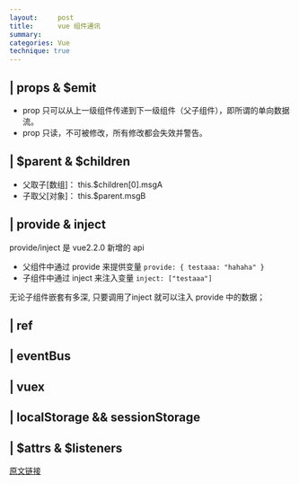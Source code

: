 ```yaml
---
layout:     post
title:      vue 组件通讯
summary:
categories: Vue
technique: true
---
```


## | props & $emit

- prop 只可以从上一级组件传递到下一级组件（父子组件），即所谓的单向数据流。
- prop 只读，不可被修改，所有修改都会失效并警告。

## | $parent & $children

- 父取子[数组]： this.$children[0].msgA  
- 子取父[对象]： this.$parent.msgB

## | provide & inject

provide/inject 是 vue2.2.0 新增的 api

- 父组件中通过 provide 来提供变量 `provide: { testaaa: "hahaha" }`
- 子组件中通过 inject 来注入变量 `inject: ["testaaa"]`

无论子组件嵌套有多深, 只要调用了inject 就可以注入 provide 中的数据；

## | ref 

## | eventBus

## | vuex

## | localStorage && sessionStorage

## | $attrs & $listeners


[原文链接](https://juejin.im/post/5d267dcdf265da1b957081a3)